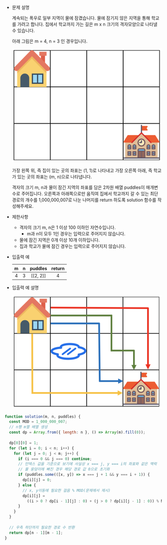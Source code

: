 - 문제 설명

  계속되는 폭우로 일부 지역이 물에 잠겼습니다. 물에 잠기지 않은 지역을 통해 학교를 가려고 합니다. 집에서 학교까지 가는 길은 m x n 크기의 격자모양으로 나타낼 수 있습니다.

  아래 그림은 m = 4, n = 3 인 경우입니다.

  ![](./img/h1.png)

  가장 왼쪽 위, 즉 집이 있는 곳의 좌표는 (1, 1)로 나타내고 가장 오른쪽 아래, 즉 학교가 있는 곳의 좌표는 (m, n)으로 나타냅니다.

  격자의 크기 m, n과 물이 잠긴 지역의 좌표를 담은 2차원 배열 puddles이 매개변수로 주어집니다. 오른쪽과 아래쪽으로만 움직여 집에서 학교까지 갈 수 있는 최단경로의 개수를 1,000,000,007로 나눈 나머지를 return 하도록 solution 함수를 작성해주세요.

- 제한사항

  - 격자의 크기 m, n은 1 이상 100 이하인 자연수입니다.
    - m과 n이 모두 1인 경우는 입력으로 주어지지 않습니다.
  - 물에 잠긴 지역은 0개 이상 10개 이하입니다.
  - 집과 학교가 물에 잠긴 경우는 입력으로 주어지지 않습니다.

- 입출력 예

  |  m  |  n  | puddles  | return |
  | :-: | :-: | :------: | :----: |
  |  4  |  3  | [[2, 2]] |   4    |

- 입출력 예 설명

  ![](./img/h2.png)

```javascript
function solution(m, n, puddles) {
  const MOD = 1_000_000_007;
  // n행 m열 배열 생성
  const dp = Array.from({ length: n }, () => Array(m).fill(0));

  dp[0][0] = 1;
  for (let i = 0; i < n; i++) {
    for (let j = 0; j < m; j++) {
      if (i === 0 && j === 0) continue;
      // 인덱스 값을 기준으로 보기에 사실상 x === j, y === i의 좌표와 같은 맥락
      // 물 웅덩이에 빠진 경우 해당 경로 값 0으로 초기화
      if (puddles.some(([x, y]) => x === j + 1 && y === i + 1)) {
        dp[i][j] = 0;
      } else {
        // x, y이동에 필요한 걸음 % MOD(문제에서 제시)
        dp[i][j] =
          ((i > 0 ? dp[i - 1][j] : 0) + (j > 0 ? dp[i][j - 1] : 0)) % MOD;
      }
    }
  }

  // 우측 하단까지 필요한 경로 수 반환
  return dp[n - 1][m - 1];
}
```

